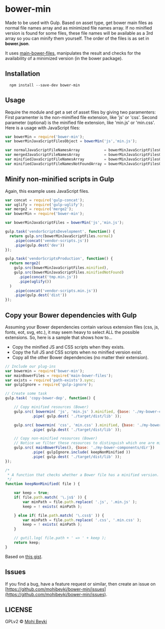 bower-min
===============

Made to be used with Gulp. Based on asset type, get bower main files as normal file names array and as minimized file names array. If no minified version is found for some files, these file names will be available as a 3rd array so you can minify them yourself. The order of the files is as set in **bower.json**.

It uses [main-bower-files](https://www.npmjs.com/package/main-bower-files), manipulates the result and checks for the availability of a minimized version (in the bower package).

## Installation

```shell
  npm install --save-dev bower-min
```

## Usage

Require the module and get a set of asset files by giving two paramenters: First paramenter is the non-mimified file extension,
like 'js' or 'css'. Second parameter (optional) is the minified file extension, like 'min.js' or 'min.css'.
Here is a usage with JavaScript files:

```js
var bowerMin = require('bower-min');
var bowerMinJavaScriptFilesObject = bowerMin('js','min.js');

var normalJavaScriptFileNamesArray           = bowerMinJavaScriptFilesObject.normal;
var mergedJavaScriptFileNamesArray           = bowerMinJavaScriptFilesObject.merged;
var minifiedJavaScriptFileNamesArray         = bowerMinJavaScriptFilesObject.minified;
var minifiedJavaScriptFileNamesNotFoundArray = bowerMinJavaScriptFilesObject.minifiedNotFound;
```

## Minify non-minified scripts in Gulp

Again, this example uses JavaScript files.

```js
var concat = require('gulp-concat');
var uglify = require('gulp-uglify');
var merge2 = require('merge2');
var bowerMin = require('bower-min');

var bowerMinJavaScriptFiles = bowerMin('js','min.js');

gulp.task('vendorScriptsDevelopment', function() {
  return gulp.src(bowerMinJavaScriptFiles.normal)
    .pipe(concat('vendor-scripts.js'))
    .pipe(gulp.dest('dev'))
});

gulp.task('vendorScriptsProduction', function() {
  return merge2(
    gulp.src(bowerMinJavaScriptFiles.minified),
    gulp.src(bowerMinJavaScriptFiles.minifiedNotFound)
      .pipe(concat('tmp.min.js'))
      .pipe(uglify())
  )
    .pipe(concat('vendor-scripts.min.js'))
    .pipe(gulp.dest('dist'))
});
```

## Copy your Bower dependencies with Gulp

Assuming your Bower dependencies contain various extension files (css, js, fonts, eot, svg, etc.), it may seem heavy to select ALL the possible extensions. So, here is a sample that shows how to...

* Copy the minified JS and CSS scripts when they exists.
* Copy the full JS and CSS scripts when no minified version exist.
* Copy all the other Bower dependencies (no matter their extension).

```js
// Include our plug-ins
var bowermin = require('bower-min');
var mainBowerFiles = require('main-bower-files');
var exists = require('path-exists').sync;
var gulpIgnore = require('gulp-ignore');

// Create some task
gulp.task( 'copy-bower-dep', function() {

	// Copy minified resources (Bower)
	gulp.src( bowermin( 'js', 'min.js' ).minified, {base: './my-bower-components/dir'})
			.pipe( gulp.dest( './target/dist/lib' ));

	gulp.src( bowermin( 'css', 'min.css' ).minified, {base: './my-bower-components/dir'})
			.pipe( gulp.dest( './target/dist/lib' ));

	// Copy non-minified resources (Bower)
	// Notice we filter these resources to distinguish which one are minified.
	gulp.src( mainBowerFiles(), {base: './my-bower-components/dir'})
			.pipe( gulpIgnore.include( keepNonMinified ))
			.pipe( gulp.dest( './target/dist/lib' ));
});

/*
 * A function that checks whether a Bower file has a minified version.
 */
function keepNonMinified( file ) {

	var keep = true;
	if( file.path.match( '\.js$' )) {
		var minPath = file.path.replace( '.js', '.min.js' );
		keep = ! exists( minPath );

	} else if( file.path.match( '\.css$' )) {
		var minPath = file.path.replace( '.css', '.min.css' );
		keep = ! exists( minPath );
	}

	// gutil.log( file.path + ' => ' + keep );
	return keep;
}
```

Based on [this gist](https://gist.github.com/vincent-zurczak/0ec946faa3dd409c6cfb).

## Issues

If you find a bug, have a feature request or similar, then create an issue on [https://github.com/mohibeyki/bower-min/issues](https://github.com/mohibeyki/bower-min/issues).

## LICENSE

GPLv2 © [Mohi Beyki](https://github.com/mohibeyki)
